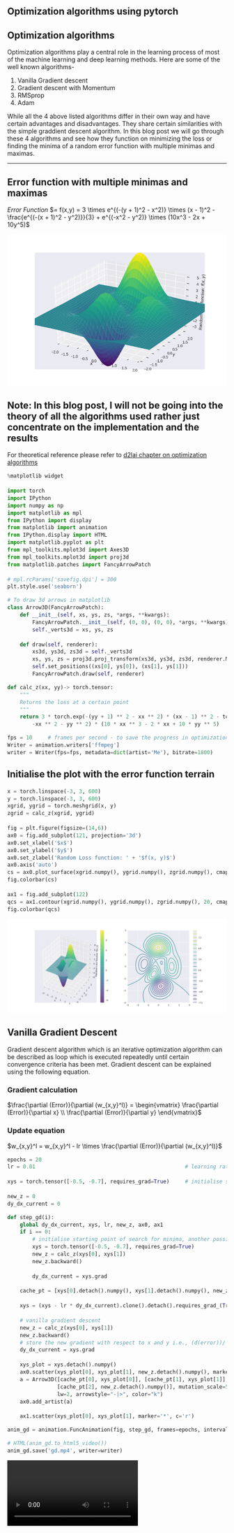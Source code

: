 ## Optimization algorithms using pytorch

## Optimization algorithms
Optimization algorithms play a central role in the learning process of most of the machine learning and deep learning methods. Here are some of the well known algorithms-
 1. Vanilla Gradient descent
 2. Gradient descent with Momentum
 3. RMSprop
 4. Adam

While all the 4 above listed algorithms differ in their own way and have certain advantages and disadvantages. They share certain similarities with the simple graddient descent algorithm. In this blog post we will go through these 4 algorithms and see how they function on minimizing the loss or finding the minima of a random error function with multiple minimas and maximas.

***

## Error function with multiple minimas and maximas
*Error Function* $= f(x,y) = 3 \times e^{(-(y + 1)^2 - x^2)} \times (x - 1)^2 - \frac{e^{(-(x + 1)^2 - y^2)}}{3} + e^{(-x^2 - y^2)} \times (10x^3 - 2x + 10y^5)$

![Error functions](../assets/img/optimization_algorithms/error_terrain.png)

## Note: In this blog post, I will not be going into the theory of all the algorithms used rather just concentrate on the implementation and the results

For theoretical reference please refer to [d2lai chapter on optimization algorithms](https://d2l.ai/chapter_optimization/index.html)


```python
%matplotlib widget

import torch
import IPython
import numpy as np
import matplotlib as mpl
from IPython import display
from matplotlib import animation
from IPython.display import HTML
import matplotlib.pyplot as plt
from mpl_toolkits.mplot3d import Axes3D
from mpl_toolkits.mplot3d import proj3d
from matplotlib.patches import FancyArrowPatch

# mpl.rcParams['savefig.dpi'] = 300
plt.style.use('seaborn')
```


```python
# To draw 3d arrows in matplotlib
class Arrow3D(FancyArrowPatch):
    def __init__(self, xs, ys, zs, *args, **kwargs):
        FancyArrowPatch.__init__(self, (0, 0), (0, 0), *args, **kwargs)
        self._verts3d = xs, ys, zs

    def draw(self, renderer):
        xs3d, ys3d, zs3d = self._verts3d
        xs, ys, zs = proj3d.proj_transform(xs3d, ys3d, zs3d, renderer.M)
        self.set_positions((xs[0], ys[0]), (xs[1], ys[1]))
        FancyArrowPatch.draw(self, renderer)
```


```python
def calc_z(xx, yy)-> torch.tensor:
    """
    Returns the loss at a certain point
    """
    return 3 * torch.exp(-(yy + 1) ** 2 - xx ** 2) * (xx - 1) ** 2 - torch.exp(-(xx + 1) ** 2 - yy ** 2) / 3 + torch.exp(
        -xx ** 2 - yy ** 2) * (10 * xx ** 3 - 2 * xx + 10 * yy ** 5)
```


```python
fps = 10     # frames per second - to save the progress in optimization as a video
Writer = animation.writers['ffmpeg']
writer = Writer(fps=fps, metadata=dict(artist='Me'), bitrate=1800)
```

## Initialise the plot with the error function terrain


```python
x = torch.linspace(-3, 3, 600)
y = torch.linspace(-3, 3, 600)
xgrid, ygrid = torch.meshgrid(x, y)
zgrid = calc_z(xgrid, ygrid)

fig = plt.figure(figsize=(14,6))
ax0 = fig.add_subplot(121, projection='3d')
ax0.set_xlabel('$x$')
ax0.set_ylabel('$y$')
ax0.set_zlabel('Random Loss function: ' + '$f(x, y)$')
ax0.axis('auto')
cs = ax0.plot_surface(xgrid.numpy(), ygrid.numpy(), zgrid.numpy(), cmap='viridis', alpha=0.6)
fig.colorbar(cs)

ax1 = fig.add_subplot(122)
qcs = ax1.contour(xgrid.numpy(), ygrid.numpy(), zgrid.numpy(), 20, cmap='viridis')
fig.colorbar(qcs)
```

![side_by_side](../assets/img/optimization_algorithms/sidebyside.jpeg)

## Vanilla Gradient Descent
Gradient descent algorithm which is an iterative optimization algorithm can be described as loop which is executed repeatedly until certain convergence criteria has been met. Gradient descent can be explained using the following equation.

### Gradient calculation
$\frac{\partial (Error)}{\partial (w_{x,y}^l)} = 
\begin{vmatrix}
\frac{\partial (Error)}{\partial x} \\
\frac{\partial (Error)}{\partial y}
\end{vmatrix}$

### Update equation
$w_{x,y}^l = w_{x,y}^l - lr \times \frac{\partial (Error)}{\partial (w_{x,y}^l)}$


```python
epochs = 20
lr = 0.01                                                # learning rate

xys = torch.tensor([-0.5, -0.7], requires_grad=True)     # initialise starting point of search for minima, another possible starting position np.array([0.1, 1.4])

new_z = 0
dy_dx_current = 0
```


```python
def step_gd(i):
    global dy_dx_current, xys, lr, new_z, ax0, ax1
    if i == 0:
        # initialise starting point of search for minima, another possible starting position np.array([0.1, 1.4])
        xys = torch.tensor([-0.5, -0.7], requires_grad=True) 
        new_z = calc_z(xys[0], xys[1])
        new_z.backward()
        
        dy_dx_current = xys.grad
    
    cache_pt = [xys[0].detach().numpy(), xys[1].detach().numpy(), new_z.detach().numpy()]

    xys = (xys - lr * dy_dx_current).clone().detach().requires_grad_(True)
    
    # vanilla gradient descent
    new_z = calc_z(xys[0], xys[1])
    new_z.backward()
    # store the new gradient with respect to x and y i.e., (d(error))/ (dx), (d(error))/ (dy)
    dy_dx_current = xys.grad
    
    xys_plot = xys.detach().numpy()
    ax0.scatter(xys_plot[0], xys_plot[1], new_z.detach().numpy(), marker='s', c='r', s=20, zorder=3)
    a = Arrow3D([cache_pt[0], xys_plot[0]], [cache_pt[1], xys_plot[1]],
                [cache_pt[2], new_z.detach().numpy()], mutation_scale=5,
                lw=2, arrowstyle="-|>", color="k")
    ax0.add_artist(a)
    
    ax1.scatter(xys_plot[0], xys_plot[1], marker='*', c='r')
```


```python
anim_gd = animation.FuncAnimation(fig, step_gd, frames=epochs, interval=(1/fps)*1000, repeat=False)
```


```python
# HTML(anim_gd.to_html5_video())
anim_gd.save('gd.mp4', writer=writer)
```

<video controls src="../assets/vid/gd.mp4" />

## Gradient descent with momentum

### Gradient calculation

$\frac{\partial (Error)}{\partial (w_{x,y}^l)} = 
\begin{vmatrix}
\frac{\partial (Error)}{\partial x} \\
\frac{\partial (Error)}{\partial y}
\end{vmatrix} = \beta * \begin{vmatrix}
\frac{\partial (Error)}{\partial x} \\
\frac{\partial (Error)}{\partial y}
\end{vmatrix} + (1 - \beta) * \begin{vmatrix}
\frac{\partial (Error_{new})}{\partial x} \\
\frac{\partial (Error_{new})}{\partial y}
\end{vmatrix}$

### Update equation
$w_{x,y}^l = w_{x,y}^l - lr \times \frac{\partial (Error)}{\partial (w_{x,y}^l)}$


```python
epochs = 60
lr = 0.01                                                # learning rate

xys = torch.tensor([-0.5, -0.7], requires_grad=True)     # initialise starting point of search for minima, another possible starting position np.array([0.1, 1.4])

new_z = 0
dy_dx_current_gdm = 0

dy_dx_new_gdm = torch.tensor([0.0, 0.0])
```


```python
def step_gdm(i):
    global dy_dx_new_gdm, dy_dx_current_gdm, xys, lr, new_z, ax0, ax1
    if i == 0:
        # initialise starting point of search for minima, another possible starting position np.array([0.1, 1.4])
        xys = torch.tensor([-0.5, -0.7], requires_grad=True)
        new_z = calc_z(xys[0], xys[1])
        new_z.backward()
        
        dy_dx_current_gdm = xys.grad
    
    cache_pt = [xys[0].detach().numpy(), xys[1].detach().numpy(), new_z.detach().numpy()]
    
    dy_dx_new_gdm = 0.9*dy_dx_new_gdm + (1 - 0.9)*dy_dx_current_gdm
    xys = (xys - lr * dy_dx_new_gdm).clone().detach().requires_grad_(True)
    
    # gradient descent with momentum
    new_z = calc_z(xys[0], xys[1])
    new_z.backward()
    # store the new gradient with respect to x and y i.e., (d(error))/ (dx), (d(error))/ (dy)
    dy_dx_current_gdm = xys.grad
    
    xys_plot = xys.detach().numpy()
    ax0.scatter(xys_plot[0], xys_plot[1], new_z.detach().numpy(), marker='s', c='g', s=20, zorder=3)
    a = Arrow3D([cache_pt[0], xys_plot[0]], [cache_pt[1], xys_plot[1]],
                [cache_pt[2], new_z.detach().numpy()], mutation_scale=5,
                lw=2, arrowstyle="-|>", color="k")
    ax0.add_artist(a)
    
    ax1.scatter(xys_plot[0], xys_plot[1], marker='*', c='g')
```


```python
anim_gdm = animation.FuncAnimation(fig, step_gdm, frames=epochs, interval=(1/fps)*1000, repeat=False)
```


```python
# HTML(anim_gdm.to_html5_video())
anim_gdm.save('momentum.mp4', writer=writer)
```

<video controls src="../assets/vid/momentum.mp4" />

## RMSprop

### Gradient calculation
$\frac{\partial (Error)}{\partial (w_{x,y}^l)} = 
\begin{vmatrix}
\frac{\partial (Error)}{\partial x} \\
\frac{\partial (Error)}{\partial y}
\end{vmatrix} = \beta * \begin{vmatrix}
\frac{\partial (Error)}{\partial x} \\
\frac{\partial (Error)}{\partial y}
\end{vmatrix} + (1 - \beta) * \begin{vmatrix}
\frac{\partial (Error_{new})}{\partial x} \\
\frac{\partial (Error_{new})}{\partial y}
\end{vmatrix}^2$

### Update equation
$w_{x,y}^l = w_{x,y}^l - lr \times \frac{\frac{\partial (Error_{new})}{\partial (w_{x,y}^l)}}{\sqrt{\frac{\partial (Error)}{\partial (w_{x,y}^l)} + \epsilon}}$


```python
epochs = 150
rmsprop_lr = 0.01                                           # learning rate

xys = torch.tensor([-0.5, -0.7], requires_grad=True)        # initialise starting point of search for minima, another possible starting position np.array([0.1, 1.4])

epsilon = 1e-7                                              # small constant to avoid division by zero
new_z = 0
dy_dx_current_rmsprop = 0

dy_dx_new_rmsprop = torch.tensor([0.0, 0.0])
```


```python
def step_rmsprop(i):
    global dy_dx_new_rmsprop, dy_dx_current_rmsprop, xys, rmsprop_lr, new_z, ax0, ax1
    if i == 0:
        # initialise starting point of search for minima, another possible starting position np.array([0.1, 1.4])
        xys = torch.tensor([-0.5, -0.7], requires_grad=True)
        new_z = calc_z(xys[0], xys[1])
        new_z.backward()

        dy_dx_current_rmsprop = xys.grad
    
    cache_pt = [xys[0].detach().numpy(), xys[1].detach().numpy(), new_z.detach().numpy()]
    dy_dx_new_rmsprop = 0.9*dy_dx_new_rmsprop + (1 - 0.9)*torch.pow(dy_dx_current_rmsprop,2)
    xys = (xys - rmsprop_lr * (dy_dx_current_rmsprop/(torch.sqrt(dy_dx_new_rmsprop) + epsilon))).clone().detach().requires_grad_(True)
    
    # gradient descent with momentum
    new_z = calc_z(xys[0], xys[1])
    new_z.backward()
    # store the new gradient with respect to x and y i.e., (d(error))/ (dx), (d(error))/ (dy)
    dy_dx_current_rmsprop = xys.grad
    
    xys_plot = xys.detach().numpy()
    ax0.scatter(xys_plot[0], xys_plot[1], new_z.detach().numpy(), marker='s', c='b', s=20, zorder=3)
    a = Arrow3D([cache_pt[0], xys_plot[0]], [cache_pt[1], xys_plot[1]],
                [cache_pt[2], new_z.detach().numpy()], mutation_scale=5,
                lw=2, arrowstyle="-|>", color="k")
    ax0.add_artist(a)
    
    ax1.scatter(xys_plot[0], xys_plot[1], marker='*', c='b')
```


```python
anim_rmsprop = animation.FuncAnimation(fig, step_rmsprop, frames=epochs, interval=(1/fps)*1000, repeat=False)
```


```python
# HTML(anim_rmsprop.to_html5_video())
anim_rmsprop.save('rmsprop.mp4', writer=writer)
```

<video controls src="../assets/vid/rmsprop.mp4" />

## Adam

### Gradient calculation

${\partial (Error)}_{momentum} = 
\frac{\partial (Error)}{\partial (w_{x,y}^l)} = 
\begin{vmatrix}
\frac{\partial (Error)}{\partial x} \\
\frac{\partial (Error)}{\partial y}
\end{vmatrix} = \beta_1 * \begin{vmatrix}
\frac{\partial (Error)}{\partial x} \\
\frac{\partial (Error)}{\partial y}
\end{vmatrix} + (1 - \beta_1) * \begin{vmatrix}
\frac{\partial (Error_{new})}{\partial x} \\
\frac{\partial (Error_{new})}{\partial y}
\end{vmatrix}$

${\partial (Error)}_{rmsprop} = 
\frac{\partial (Error)}{\partial (w_{x,y}^l)} = 
\begin{vmatrix}
\frac{\partial (Error)}{\partial x} \\
\frac{\partial (Error)}{\partial y}
\end{vmatrix} = \beta_2 * \begin{vmatrix}
\frac{\partial (Error)}{\partial x} \\
\frac{\partial (Error)}{\partial y}
\end{vmatrix} + (1 - \beta_2) * \begin{vmatrix}
\frac{\partial (Error_{new})}{\partial x} \\
\frac{\partial (Error_{new})}{\partial y}
\end{vmatrix}^2$

### Update equation
$w_{x,y}^l = w_{x,y}^l - lr \times \frac{\partial (Error)_{momentum}}{\sqrt{\partial (Error)_{rmsprop} + \epsilon}}$


```python
epochs = 240
adam_lr = 0.01                                           # learning rate

xys = torch.tensor([-0.5, -0.7], requires_grad=True)     # initialise starting point of search for minima, another possible starting position np.array([0.1, 1.4])

epsilon = 1e-7                                           # small constant to avoid division by zero
new_z = 0
dy_dx_current_mom = 0
dy_dx_current_rmsprop = 0

dy_dx_new = torch.tensor([0.0, 0.0])
```


```python
def step_adam(i):
    global dy_dx_current_mom, dy_dx_current_rmsprop, dy_dx_new, xys, adam_lr, new_z, ax0, ax1
    if i == 0:
        # initialise starting point of search for minima, another possible starting position np.array([0.1, 1.4])
        xys = torch.tensor([-0.5, -0.7], requires_grad=True)
        new_z = calc_z(xys[0], xys[1])
        new_z.backward()

        dy_dx_new = xys.grad
    
    cache_pt = [xys[0].detach().numpy(), xys[1].detach().numpy(), new_z.detach().numpy()]
    
    dy_dx_current_mom = 0.9*dy_dx_current_mom + (1 - 0.9)*dy_dx_new
    dy_dx_current_rmsprop = 0.9*dy_dx_current_rmsprop + (1 - 0.9)*torch.pow(dy_dx_new,2)
    xys = (xys - adam_lr * (dy_dx_current_mom/(torch.sqrt(dy_dx_current_rmsprop) + epsilon))).clone().detach().requires_grad_(True)
    
    # gradient descent with momentum
    new_z = calc_z(xys[0], xys[1])
    new_z.backward()
    # store the new gradient with respect to x and y i.e., (d(error))/ (dx), (d(error))/ (dy)
    dy_dx_new = xys.grad
    
    xys_plot = xys.detach().numpy()
    ax0.scatter(xys_plot[0], xys_plot[1], new_z.detach().numpy(), marker='s', c='c', s=20, zorder=3)
    a = Arrow3D([cache_pt[0], xys_plot[0]], [cache_pt[1], xys_plot[1]],
                [cache_pt[2], new_z.detach().numpy()], mutation_scale=5,
                lw=2, arrowstyle="-|>", color="k")
    ax0.add_artist(a)
    
    ax1.scatter(xys_plot[0], xys_plot[1], marker='*', c='c')
```


```python
anim_adam = animation.FuncAnimation(fig, step_adam, frames=epochs, interval=(1/fps)*1000, repeat=False)
```


```python
# HTML(anim_adam.to_html5_video())
anim_adam.save('adam.mp4', writer=writer)
```

<video controls src="../assets/vid/adam.mp4" />

## Results

We see that all the algorithms find the minimas but take significatnly different paths. While Vanilla gradient descent and gradient descent with momentum find the minima faster compared to RMSprop and Adam here for the same learning rate, studies have proven Adam to be more stable and this ability allows to use higher learning rates as compared to the same learning rates used here.
